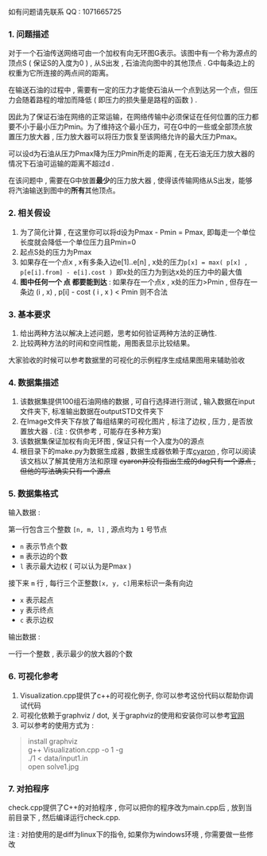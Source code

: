 如有问题请先联系 QQ : 1071665725

### 1. 问题描述

对于一个石油传送网络可由一个加权有向无环图G表示。该图中有一个称为源点的顶点S ( 保证S的入度为0 ) , 从S出发 , 石油流向图中的其他顶点 . G中每条边上的权重为它所连接的两点间的距离。

在输送石油的过程中 , 需要有一定的压力才能使石油从一个点到达另一个点，但压力会随着路程的增加而降低 ( 即压力的损失量是路程的函数 ) . 

因此为了保证石油在网络的正常运输，在网络传输中必须保证在任何位置的压力都要不小于最小压力Pmin。为了维持这个最小压力，可在G中的一些或全部顶点放置压力放大器 , 压力放大器可以将压力恢复至该网络允许的最大压力Pmax。

可以设d为石油从压力Pmax降为压力Pmin所走的距离 , 在无石油无压力放大器的情况下石油可运输的距离不超过d . 

在该问题中 , 需要在G中放置**最少**的压力放大器 , 使得该传输网络从S出发，能够将汽油输送到图中的**所有**其他顶点。

### 2. 相关假设

1. 为了简化计算 , 在这里你可以将d设为Pmax - Pmin = Pmax, 即每走一个单位长度就会降低一个单位压力且Pmin=0
2. 起点S处的压力为Pmax
3. 如果存在一个点x , x有多条入边e[1]..e[n] , x处的压力`p[x] = max( p[x] , p[e[i].from] - e[i].cost ) `即x处的压力为到达x处的压力中的最大值 
4. **图中任何一个 点 都要能到达** : 如果存在一个点x ,  x处的压力>Pmin , 但存在一条边 (i , x) , p[i] - cost ( i , x ) < Pmin 则不合法

### 3. 基本要求 

1. 给出两种方法以解决上述问题，思考如何验证两种方法的正确性.
4. 比较两种方法的时间和空间性能，用图表显示比较结果。

大家验收的时候可以参考数据里的可视化的示例程序生成结果图用来辅助验收

### 4. 数据集描述

1. 该数据集提供100组石油网络的数据 , 可自行选择进行测试 , 输入数据在input文件夹下, 标准输出数据在outputSTD文件夹下
2. 在Image文件夹下存放了每组结果的可视化图片 , 标注了边权 , 压力 , 是否放置放大器  .  (注 : 仅供参考 , 可能存在多种方案)
3. 该数据集保证加权有向无环图 , 保证只有一个入度为0的源点
4. 根目录下的make.py为数据生成器 , 数据生成器依赖于库[cyaron](https://github.com/luogu-dev/cyaron/wiki) , 你可以阅读该文档以了解其使用方法和原理 ~~cyaron并没有指出生成的dag只有一个源点 , 但他的写法确实只有一个源点~~

### 5. 数据集格式

输入数据 : 

第一行包含三个整数 `[n, m, l]` , 源点均为 ` 1 ` 号节点

-  ` n ` 表示节点个数
-  ` m ` 表示边的个数
-  ` l ` 表示最大边权 ( 可以认为是Pmax )

接下来 ` m ` 行 , 每行三个正整数`[x, y, c]`用来标识一条有向边
-  ` x ` 表示起点
-  ` y ` 表示终点
-  ` c ` 表示边权

输出数据 : 

一行一个整数 , 表示最少的放大器的个数

### 6. 可视化参考

1. Visualization.cpp提供了c++的可视化例子, 你可以参考这份代码以帮助你调试代码
2. 可视化依赖于graphviz / dot, 关于graphviz的使用和安装你可以参考[官网](http://www.graphviz.org/)
3. 可以参考的使用方式为 :
> install graphviz  
> g++ Visualization.cpp -o 1 -g  
> ./1 < data/input1.in  
> open solve1.jpg  

### 7. 对拍程序

check.cpp提供了C++的对拍程序 , 你可以把你的程序改为main.cpp后 , 放到当前目录下 , 然后编译运行check.cpp.

注 : 对拍使用的是diff为linux下的指令, 如果你为windows环境 , 你需要做一些修改